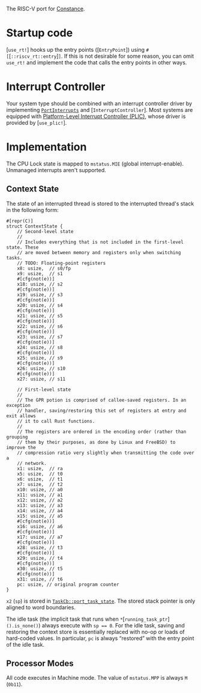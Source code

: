The RISC-V port for [Constance](::constance).

# Startup code

[`use_rt!`] hooks up the entry points ([`EntryPoint`]) using `#[`[`::riscv_rt::entry`]`]`. If this is not desirable for some reason, you can omit `use_rt!` and implement the code that calls the entry points in other ways.

# Interrupt Controller

Your system type should be combined with an interrupt controller driver by implementing [`PortInterrupts`] and [`InterruptController`]. Most systems are equipped with [Platform-Level Interrupt Controller (PLIC)], whose driver is provided by [`use_plic!`].

[Platform-Level Interrupt Controller (PLIC)]: https://github.com/riscv/riscv-plic-spec/blob/master/riscv-plic.adoc
[`PortInterrupts`]: constance::kernel::PortInterrupts

# Implementation

The CPU Lock state is mapped to `mstatus.MIE` (global interrupt-enable). Unmanaged interrupts aren't supported.

## Context State

The state of an interrupted thread is stored to the interrupted thread's stack in the following form:

```rust,ignore
#[repr(C)]
struct ContextState {
    // Second-level state
    //
    // Includes everything that is not included in the first-level state. These
    // are moved between memory and registers only when switching tasks.
    // TODO: Floating-point registers
    x8: usize,  // s0/fp
    x9: usize,  // s1
    #[cfg(not(e))]
    x18: usize, // s2
    #[cfg(not(e))]
    x19: usize, // s3
    #[cfg(not(e))]
    x20: usize, // s4
    #[cfg(not(e))]
    x21: usize, // s5
    #[cfg(not(e))]
    x22: usize, // s6
    #[cfg(not(e))]
    x23: usize, // s7
    #[cfg(not(e))]
    x24: usize, // s8
    #[cfg(not(e))]
    x25: usize, // s9
    #[cfg(not(e))]
    x26: usize, // s10
    #[cfg(not(e))]
    x27: usize, // s11

    // First-level state
    //
    // The GPR potion is comprised of callee-saved registers. In an exception
    // handler, saving/restoring this set of registers at entry and exit allows
    // it to call Rust functions.
    //
    // The registers are ordered in the encoding order (rather than grouping
    // them by their purposes, as done by Linux and FreeBSD) to improve the
    // compression ratio very slightly when transmitting the code over a
    // network.
    x1: usize,  // ra
    x5: usize,  // t0
    x6: usize,  // t1
    x7: usize,  // t2
    x10: usize, // a0
    x11: usize, // a1
    x12: usize, // a2
    x13: usize, // a3
    x14: usize, // a4
    x15: usize, // a5
    #[cfg(not(e))]
    x16: usize, // a6
    #[cfg(not(e))]
    x17: usize, // a7
    #[cfg(not(e))]
    x28: usize, // t3
    #[cfg(not(e))]
    x29: usize, // t4
    #[cfg(not(e))]
    x30: usize, // t5
    #[cfg(not(e))]
    x31: usize, // t6
    pc: usize, // original program counter
}
```

`x2` (`sp`) is stored in [`TaskCb::port_task_state`]. The stored stack pointer is only aligned to word boundaries.

[`TaskCb::port_task_state`]: constance::kernel::TaskCb::port_task_state

The idle task (the implicit task that runs when `*`[`running_task_ptr`]`().is_none()`) always execute with `sp == 0`. For the idle task, saving and restoring the context store is essentially replaced with no-op or loads of hard-coded values. In particular, `pc` is always “restored” with the entry point of the idle task.

## Processor Modes

All code executes in Machine mode. The value of `mstatus.MPP` is always `M` (`0b11`).
